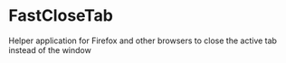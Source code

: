 # FastCloseTab
Helper application for Firefox and other browsers to close the active tab instead of the window
